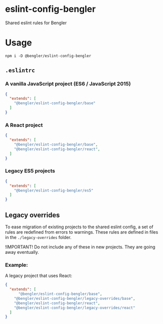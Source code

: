 # eslint-config-bengler

Shared eslint rules for Bengler

# Usage

`npm i -D @bengler/eslint-config-bengler`

## `.eslintrc`

### A vanilla JavaScript project (ES6 / JavaScript 2015)

```json
{
  "extends": [
    "@bengler/eslint-config-bengler/base"
  ]
}
```

### A React project

```json
{
  "extends": [
    "@bengler/eslint-config-bengler/base",
    "@bengler/eslint-config-bengler/react",
  ]
}
```

### Legacy ES5 projects

```json
{
  "extends": [
    "@bengler/eslint-config-bengler/es5"
  ]
}
```



## Legacy overrides

To ease migration of existing projects to the shared eslint config, a set of rules are redefined from errors to warnings.
These rules are defined in files in the `./legacy-overrides` folder.

!IMPORTANT! Do not include any of these in new projects. They are going away eventually.

### Example:

A legacy project that uses React:
```json
{
  "extends": [
      "@bengler/eslint-config-bengler/base",
    "@bengler/eslint-config-bengler/legacy-overrides/base",
    "@bengler/eslint-config-bengler/react",
    "@bengler/eslint-config-bengler/legacy-overrides/react"
  ]
}
```
